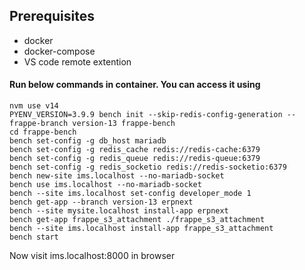 ## Prerequisites
- docker
- docker-compose
- VS code remote extention

#### Run below commands in container. You can access it using

```
nvm use v14
PYENV_VERSION=3.9.9 bench init --skip-redis-config-generation --frappe-branch version-13 frappe-bench
cd frappe-bench
bench set-config -g db_host mariadb
bench set-config -g redis_cache redis://redis-cache:6379
bench set-config -g redis_queue redis://redis-queue:6379
bench set-config -g redis_socketio redis://redis-socketio:6379
bench new-site ims.localhost --no-mariadb-socket
bench use ims.localhost --no-mariadb-socket
bench --site ims.localhost set-config developer_mode 1
bench get-app --branch version-13 erpnext
bench --site mysite.localhost install-app erpnext
bench get-app frappe_s3_attachment ./frappe_s3_attachment
bench --site ims.localhost install-app frappe_s3_attachment
bench start
```

Now visit ims.localhost:8000 in browser